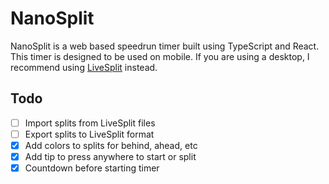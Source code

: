 # NanoSplit

NanoSplit is a web based speedrun timer built using TypeScript and React. This timer is designed to be used on mobile. If you are using a desktop, I recommend using [LiveSplit](http://livesplit.org/) instead.

## Todo

- [ ] Import splits from LiveSplit files
- [ ] Export splits to LiveSplit format
- [x] Add colors to splits for behind, ahead, etc
- [x] Add tip to press anywhere to start or split
- [x] Countdown before starting timer
